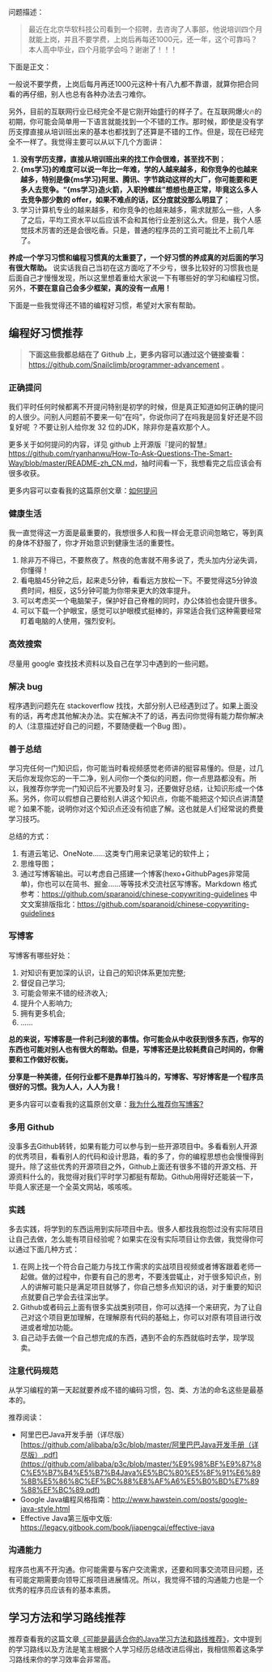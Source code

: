 问题描述：

> 最近在北京华软科技公司看到一个招聘，去咨询了人事部，他说培训四个月就能上岗，并且不要学费，上岗后再每还1000元，还一年，这个可靠吗？本人高中毕业，四个月能学会吗？谢谢了！！！

下面是正文：

一般说不要学费，上岗后每月再还1000元这种十有八九都不靠谱，就算你把合同看的再仔细，别人也总有各种办法去刁难你。

另外，目前的互联网行业已经完全不是它刚开始盛行的样子了。在互联网爆火🔥的初期，你可能会简单用一下语言就能找到一个不错的工作。那时候，即使是没有学历支撑直接从培训班出来的基本也都找到了还算是不错的工作。但是，现在已经完全不一样了。我觉得主要可以从以下几个方面讲：

1. **没有学历支撑，直接从培训班出来的找工作会很难，甚至找不到**；
2. **{ms学习}的难度可以说一年比一年难，学的人越来越多，和你竞争的也越来越多，特别是像{ms学习}阿里、腾讯、字节跳动这样的大厂，你可能要和更多人去竞争。“{ms学习}造火箭，入职拎螺丝”想想也是正常，毕竟这么多人去竞争那少数的 offer，如果不难点的话，区分度就没那么明显了**；
3. 学习计算机专业的越来越多，和你竞争的也越来越多，需求就那么一些，人多了之后，平均工资水平以后应该不会和其他行业差别这么大。但是，我个人感觉技术厉害的还是会很吃香。只是，普通的程序员的工资可能比不上前几年了。

**养成一个学习习惯和编程习惯真的太重要了，一个好习惯的养成真的对后面的学习有很大帮助。** 说实话我自己当初在这方面吃了不少亏，很多比较好的习惯我也是后面自己才慢慢发现，所以这里想着重给大家说一下有哪些好的学习和编程习惯。另外，**不要在意自己会多少框架，真的没有一点用！**

下面是一些我觉得还不错的编程好习惯，希望对大家有帮助。

## 编程好习惯推荐

> **下面这些我都总结在了 Github 上，更多内容可以通过这个链接查看：** https://github.com/Snailclimb/programmer-advancement 。

### 正确提问

我们平时任何时候都离不开提问特别是初学的时候，但是真正知道如何正确的提问的人很少。问别人问题前不要来一句“在吗”，你说你问了在吗我是回复好还是不回复好呢 ？不要让别人给你发 32 位的JDK，除非你是喜欢那个人。

更多关于如何提问的内容，详见 github 上开源版『提问的智慧』 <https://github.com/ryanhanwu/How-To-Ask-Questions-The-Smart-Way/blob/master/README-zh_CN.md>，抽时间看一下，我想看完之后应该会有很多收获。

更多内容可以查看我的这篇原创文章：[如何提问](docs/how-to-ask.md)

### 健康生活

我一直觉得这一方面是最重要的，我想很多人和我一样会无意识间忽略它，等到真的身体不舒服了，你才开始意识到健康生活的重要性。

1. 除非万不得已，不要熬夜了。熬夜的危害就不用多说了，秃头加内分泌失调，你懂得！
2. 看电脑45分钟之后，起来走5分钟，看看远方放松一下。不要觉得这5分钟浪费时间，相反，这5分钟可能为你带来更大的效率提升。
3. 可以考虑买一个电脑架子，保护好自己脊椎的同时，办公体验也会提升很多。
4. 可以下载一个护眼宝，感觉可以护眼模式挺棒的，非常适合我们这种需要经常盯着电脑的人使用，强烈安利。

### 高效搜索

尽量用 google 查找技术资料以及自己在学习中遇到的一些问题。

### 解决 bug

程序遇到问题先在 stackoverflow 找找，大部分别人已经遇到过了。如果上面没有的话，再考虑其他解决办法。实在解决不了的话，再去问你觉得有能力帮你解决的人（注意描述好自己的问题，不要随便截一个Bug 图）。

### 善于总结

学习完任何一门知识后，你可能当时看视频感觉老师讲的挺容易懂的。但是，过几天后你发现你忘的一干二净，别人问你一个类似的问题，你一点思路都没有。所以，我推荐你学完一门知识后不光要及时复习，还要做好总结，让知识形成一个体系。另外，你可以假想自己要给别人讲这个知识点，你能不能把这个知识点讲清楚呢？如果不能，说明你对这个知识点还没有彻底了解。这也就是人们经常说的费曼学习技巧。

总结的方式：

1. 有道云笔记、OneNote......这类专门用来记录笔记的软件上；
2. 思维导图；
3. 通过写博客输出。可以考虑自己搭建一个博客(hexo+GithubPages非常简单)，你也可以在简书、掘金......等等技术交流社区写博客。Markdown 格式参考：<https://github.com/sparanoid/chinese-copywriting-guidelines> 中文文案排版指北：<https://github.com/sparanoid/chinese-copywriting-guidelines>

### 写博客

写博客有哪些好处：

1. 对知识有更加深的认识，让自己的知识体系更加完整;
2. 督促自己学习;
3. 可能会带来不错的经济收入;
4. 提升个人影响力;
5. 拥有更多机会;
6. ......

**总的来说，写博客是一件利己利彼的事情。你可能会从中收获到很多东西，你写的东西也可能对别人也有很大的帮助。但是，写博客还是比较耗费自己时间的，你需要和工作做好权衡。**

**分享是一种美德，任何行业都不是靠单打独斗的，写博客、写好博客是一个程序员很好的习惯。我为人人，人人为我！** 

更多内容可以查看我的这篇原创文章：[我为什么推荐你写博客?](./docs/我为什么推荐你写博客.md)

### 多用 Github

没事多去Github转转，如果有能力可以参与到一些开源项目中。多看看别人开源的优秀项目，看看别人的代码和设计思路，看的多了，你的编程思想也会慢慢得到提升。除了这些优秀的开源项目之外，Github上面还有很多不错的开源文档、开源资料什么的，我觉得对我们平时学习都挺有帮助。Github用得好还能装一下，毕竟人家还是一个全英文网站，咳咳咳。

### 实践

多去实践，将学到的东西运用到实际项目中去。很多人都找我抱怨过没有实际项目让自己去做，怎么能有项目经验呢？如果实在没有实际项目让你去做，我觉得你可以通过下面几种方式：

1. 在网上找一个符合自己能力与找工作需求的实战项目视频或者博客跟着老师一起做。做的过程中，你要有自己的思考，不要浅尝辄止，对于很多知识点，别人的讲解可能只是满足项目就够了，你自己想多点知识的话，对于重要的知识点就要自己学会去往深出学。
2. Github或者码云上面有很多实战类别项目，你可以选择一个来研究，为了让自己对这个项目更加理解，在理解原有代码的基础上，你可以对原有项目进行改进或者增加功能。
3. 自己动手去做一个自己想完成的东西，遇到不会的东西就临时去学，现学现卖。

### 注意代码规范

从学习编程的第一天起就要养成不错的编码习惯，包、类、方法的命名这些是最基本的。

推荐阅读： 

- 阿里巴巴Java开发手册（详尽版）[https://github.com/alibaba/p3c/blob/master/阿里巴巴Java开发手册（详尽版）.pdf](https://github.com/alibaba/p3c/blob/master/%E9%98%BF%E9%87%8C%E5%B7%B4%E5%B7%B4Java%E5%BC%80%E5%8F%91%E6%89%8B%E5%86%8C%EF%BC%88%E8%AF%A6%E5%B0%BD%E7%89%88%EF%BC%89.pdf)  
- Google Java编程风格指南：<http://www.hawstein.com/posts/google-java-style.html>
- Effective Java第三版中文版: <https://legacy.gitbook.com/book/jiapengcai/effective-java>

### 沟通能力

程序员也离不开沟通。你可能需要与客户交流需求，还要和同事交流项目问题，还有可能定期需要向领导汇报项目进展情况。所以，我觉得不错的沟通能力也是一个优秀的程序员应该有的基本素质。

## 学习方法和学习路线推荐

推荐查看我的这篇文章[《可能是最适合你的Java学习方法和路线推荐》](https://github.com/Snailclimb/JavaGuide/blob/master/docs/questions/java-learning-path-and-methods.md)，文中提到的学习路线以及方法是笔主根据个人学习经历总结改进后得出，我相信照着这条学习路线来你的学习效率会非常高。

